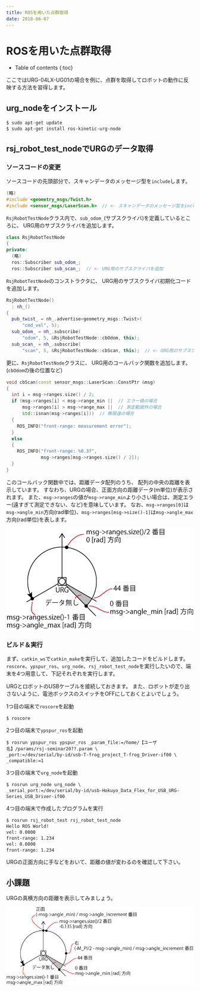 ```yaml
---
title: ROSを用いた点群取得
date: 2018-06-07
---
```


# ROSを用いた点群取得

- Table of contents
{:toc}

ここではURG-04LX-UG01の場合を例に、点群を取得してロボットの動作に反映する方法を習得します。

## urg_nodeをインストール

```shell
$ sudo apt-get update
$ sudo apt-get install ros-kinetic-urg-node
```

## rsj_robot_test_nodeでURGのデータ取得
### ソースコードの変更
ソースコードの先頭部分で、スキャンデータのメッセージ型を`include`します。

```c++
(略)
#include <geometry_msgs/Twist.h>
#include <sensor_msgs/LaserScan.h>  // <- スキャンデータのメッセージ型をinclude
```

`RsjRobotTestNode`クラス内で、`sub_odom_`(サブスクライバ)を定義しているところに、
URG用のサブスクライバを追加します。

```c++
class RsjRobotTestNode
{
private:
  (略)
  ros::Subscriber sub_odom_;
  ros::Subscriber sub_scan_;  // <- URG用のサブスクライバを追加
```

`RsjRobotTestNode`のコンストラクタに、
URG用のサブスクライバ初期化コードを追加します。

```c++
RsjRobotTestNode()
  : nh_()
{
  pub_twist_ = nh_.advertise<geometry_msgs::Twist>(
      "cmd_vel", 5);
  sub_odom_ = nh_.subscribe(
      "odom", 5, &RsjRobotTestNode::cbOdom, this);
  sub_scan_ = nh_.subscribe(
      "scan", 5, &RsjRobotTestNode::cbScan, this);  // <- URG用のサブスクライバ初期化コードを追加
```

更に、`RsjRobotTestNode`クラスに、
URG用のコールバック関数を追加します。(`cbOdom`の後の位置など)

```c++
void cbScan(const sensor_msgs::LaserScan::ConstPtr &msg)
{
  int i = msg->ranges.size() / 2;
  if (msg->ranges[i] < msg->range_min ||  // エラー値の場合
      msg->ranges[i] > msg->range_max ||  // 測定範囲外の場合
      std::isnan(msg->ranges[i]))  // 無限遠の場合
  {
    ROS_INFO("front-range: measurement error");
  }
  else
  {
    ROS_INFO("front-range: %0.3f",
             msg->ranges[msg->ranges.size() / 2]);
  }
}
```

このコールバック関数中では、距離データ配列のうち、
配列の中央の距離を表示しています。
すなわち、URGの場合、正面方向の距離データ(m単位)が表示されます。
また、`msg->ranges`の値が`msg->range_min`より小さい場合は、測定エラー(遠すぎて測定できない、など)を意味しています。
なお、`msg->ranges[0]`は`msg->angle_min`方向(rad単位)、`msg->ranges[msg->size()-1]`は`msg->angle_max`方向(rad単位)を表します。

![URG Step Number](images/urg_number.png)

### ビルド＆実行

まず、`catkin_ws`で`catkin_make`を実行して、追加したコードをビルドします。
`roscore`、`ypspur_ros`、`urg_node`、`rsj_robot_test_node`を実行したいので、端末を4つ用意して、下記それぞれを実行します。

URGとロボットのUSBケーブルを接続しておきます。
また、ロボットが走り出さないように、電池ボックスのスイッチをOFFにしておくとよいでしょう。

1つ目の端末で`roscore`を起動

```shell
$ roscore
```

2つ目の端末で`ypspur_ros`を起動

```shell
$ rosrun ypspur_ros ypspur_ros _param_file:=/home/【ユーザ名】/params/rsj-seminar20??.param \
_port:=/dev/serial/by-id/usb-T-frog_project_T-frog_Driver-if00 \
_compatible:=1
```

3つ目の端末で`urg_node`を起動

```shell
$ rosrun urg_node urg_node \
_serial_port:=/dev/serial/by-id/usb-Hokuyo_Data_Flex_for_USB_URG-Series_USB_Driver-if00
```

4つ目の端末で作成したプログラムを実行

```shell
$ rosrun rsj_robot_test rsj_robot_test_node
Hello ROS World!
vel: 0.0000
front-range: 1.234
vel: 0.0000
front-range: 1.234
```

URGの正面方向に手などをおいて、距離の値が変わるのを確認して下さい。

## 小課題

URGの真横方向の距離を表示してみましょう。

![URG Step Number Hint](images/urg_number_a.png)
